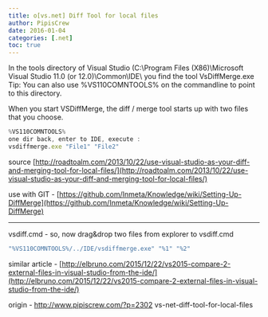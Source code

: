 ```yaml
---
title: o[vs.net] Diff Tool for local files
author: PipisCrew
date: 2016-01-04
categories: [.net]
toc: true
---
```


In the tools directory of Visual Studio (C:\Program Files (X86)\Microsoft Visual Studio 11.0 (or 12.0)\Common\IDE\ you find the tool VsDiffMerge.exe
Tip: You can also use %VS110COMNTOOLS% on the commandline to point to this directory.

When you start VSDiffMerge, the diff / merge tool starts up with two files that you choose.

```js
%VS110COMNTOOLS%
one dir back, enter to IDE, execute :
vsdiffmerge.exe "File1" "File2"
```

source [http://roadtoalm.com/2013/10/22/use-visual-studio-as-your-diff-and-merging-tool-for-local-files/](http://roadtoalm.com/2013/10/22/use-visual-studio-as-your-diff-and-merging-tool-for-local-files/)

use with GIT - [https://github.com/Inmeta/Knowledge/wiki/Setting-Up-DiffMerge](https://github.com/Inmeta/Knowledge/wiki/Setting-Up-DiffMerge)

* * *

vsdiff.cmd - so, now drag&drop two files from explorer to vsdiff.cmd
```js
"%VS110COMNTOOLS%/../IDE/vsdiffmerge.exe" "%1" "%2"
```

similar article - [http://elbruno.com/2015/12/22/vs2015-compare-2-external-files-in-visual-studio-from-the-ide/](http://elbruno.com/2015/12/22/vs2015-compare-2-external-files-in-visual-studio-from-the-ide/)

origin - http://www.pipiscrew.com/?p=2302 vs-net-diff-tool-for-local-files